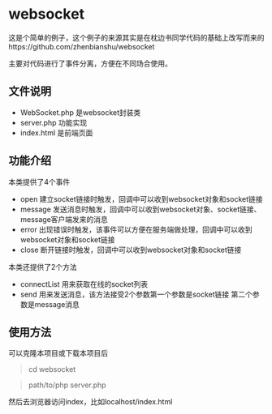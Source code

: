 # websocket
这是个简单的例子，这个例子的来源其实是在枕边书同学代码的基础上改写而来的https://github.com/zhenbianshu/websocket

主要对代码进行了事件分离，方便在不同场合使用。

## 文件说明

- WebSocket.php 是websocket封装类
- server.php 功能实现
- index.html 是前端页面

## 功能介绍

本类提供了4个事件
- open 建立socket链接时触发，回调中可以收到websocket对象和socket链接
- message 发送消息时触发，回调中可以收到websocket对象、socket链接、message客户端发来的消息
- error 出现错误时触发，该事件可以方便在服务端做处理，回调中可以收到websocket对象和socket链接
- close 断开链接时触发，回调中可以收到websocket对象和socket链接

本类还提供了2个方法
- connectList 用来获取在线的socket列表
- send 用来发送消息，该方法接受2个参数第一个参数是socket链接 第二个参数是message消息

## 使用方法
可以克隆本项目或下载本项目后
> cd websocket

> path/to/php server.php

然后去浏览器访问index，比如localhost/index.html
